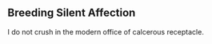Breeding Silent Affection
-------------------------
I do not crush in the modern office of calcerous receptacle.  
